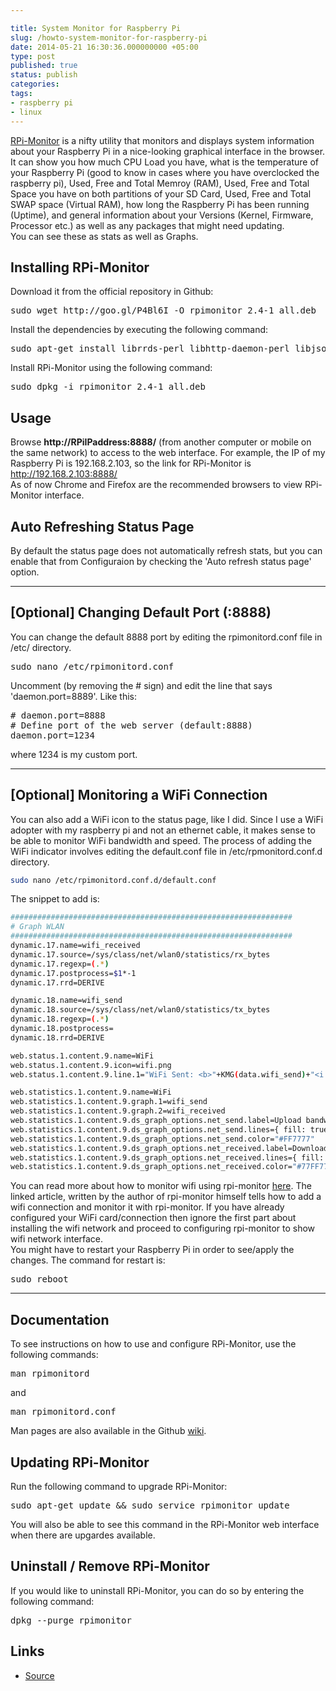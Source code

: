 ```yaml
---

title: System Monitor for Raspberry Pi
slug: /howto-system-monitor-for-raspberry-pi
date: 2014-05-21 16:30:36.000000000 +05:00
type: post
published: true
status: publish
categories:
tags:
- raspberry pi
- linux
---
```


[RPi-Monitor](http://rpi-experiences.blogspot.fr/p/rpi-monitor.html) is a nifty utility that monitors and displays system information about your Raspberry Pi in a nice-looking graphical interface in the browser.  
It can show you how much CPU Load you have, what is the temperature of your Raspberry Pi (good to know in cases where you have overclocked the raspberry pi), Used, Free and Total Memroy (RAM), Used, Free and Total Space you have on both partitions of your SD Card, Used, Free and Total SWAP  space (Virtual RAM), how long the Raspberry Pi has been running (Uptime), and general information about your Versions (Kernel, Firmware, Processor etc.) as well as any packages that might need updating.  
You can see these as stats as well as Graphs.


Installing RPi-Monitor
---
Download it from the official repository in Github:  
 
<pre class="lang:sh decode:true " >sudo wget http://goo.gl/P4Bl6I -O rpimonitor_2.4-1_all.deb</pre> 

Install the dependencies by executing the following command:  
 
<pre class="lang:sh decode:true " >sudo apt-get install librrds-perl libhttp-daemon-perl libjson-perl libipc-sharelite-perl</pre> 

Install RPi-Monitor using the following command:  
 
<pre class="lang:js decode:true " >sudo dpkg -i rpimonitor_2.4-1_all.deb</pre> 

	
Usage
---
Browse **http://RPiIPaddress:8888/** (from another computer or mobile on the same network) to access to the web interface. For example, the IP of my Raspberry Pi is 192.168.2.103, so the link for RPi-Monitor is http://192.168.2.103:8888/  
As of now Chrome and Firefox are the recommended browsers to view RPi-Monitor interface.

Auto Refreshing Status Page
---
By default the status page does not automatically refresh stats, but you can enable that from Configuraion by checking the 'Auto refresh status page' option.

-----

[Optional] Changing Default Port (:8888)
---
You can change the default 8888 port by editing the rpimonitord.conf file in /etc/ directory.
 
<pre class="lang:sh decode:true " >sudo nano /etc/rpimonitord.conf</pre> 


Uncomment (by removing the # sign) and edit the line that says 'daemon.port=8889'. Like this:
 
<pre class="lang:sh decode:true " ># daemon.port=8888
# Define port of the web server (default:8888)
daemon.port=1234</pre> 

where 1234 is my custom port.

----

[Optional] Monitoring a WiFi Connection
---
You can also add a WiFi icon to the status page, like I did. Since I use a WiFi adopter with my raspberry pi and not an ethernet cable, it makes sense to be able to monitor WiFi bandwidth and speed. 
The process of adding the WiFi indicator involves editing the default.conf file in /etc/rpmonitord.conf.d directory.
 
```bash
sudo nano /etc/rpimonitord.conf.d/default.conf
```


The snippet to add is:
 
```bash
###############################################################
# Graph WLAN
###############################################################
dynamic.17.name=wifi_received
dynamic.17.source=/sys/class/net/wlan0/statistics/rx_bytes
dynamic.17.regexp=(.*)
dynamic.17.postprocess=$1*-1
dynamic.17.rrd=DERIVE

dynamic.18.name=wifi_send
dynamic.18.source=/sys/class/net/wlan0/statistics/tx_bytes
dynamic.18.regexp=(.*)
dynamic.18.postprocess=
dynamic.18.rrd=DERIVE

web.status.1.content.9.name=WiFi
web.status.1.content.9.icon=wifi.png
web.status.1.content.9.line.1="WiFi Sent: <b>"+KMG(data.wifi_send)+"<i class='icon-arrow-up'></i></b> Received: <b>"+KMG(Math.abs(data.wifi_received)) + "<i class='icon-arrow-down'></i></b>"

web.statistics.1.content.9.name=WiFi
web.statistics.1.content.9.graph.1=wifi_send
web.statistics.1.content.9.graph.2=wifi_received
web.statistics.1.content.9.ds_graph_options.net_send.label=Upload bandwidth (bits)
web.statistics.1.content.9.ds_graph_options.net_send.lines={ fill: true }
web.statistics.1.content.9.ds_graph_options.net_send.color="#FF7777"
web.statistics.1.content.9.ds_graph_options.net_received.label=Download bandwidth (bits)
web.statistics.1.content.9.ds_graph_options.net_received.lines={ fill: true }
web.statistics.1.content.9.ds_graph_options.net_received.color="#77FF77"
```

	

You can read more about how to monitor wifi using rpi-monitor [here](http://rpi-experiences.blogspot.fr/2013/09/add-wifi-to-raspberry-pi-and-monitor-it.html#more). The linked article, written by the author of rpi-monitor himself tells how to add a wifi connection and monitor it with rpi-monitor. If you have already configured your WiFi card/connection then ignore the first part about installing the wifi network and proceed to configuring rpi-monitor to show wifi network interface.  
You might have to restart your Raspberry Pi in order to see/apply the changes. The command for restart is:
 
<pre class="lang:sh decode:true " >sudo reboot</pre> 

----

Documentation
---
To see instructions on how to use and configure RPi-Monitor, use the following commands:
 
<pre class="lang:sh decode:true " >man rpimonitord</pre> 
and
<pre class="lang:sh decode:true " >man rpimonitord.conf</pre> 

Man pages are also available in the Github [wiki](https://github.com/XavierBerger/RPi-Monitor/wiki).

Updating RPi-Monitor
---
Run the following command to upgrade RPi-Monitor:
 
<pre class="lang:sh decode:true " >sudo apt-get update &amp;&amp; sudo service rpimonitor update</pre> 

You will also be able to see this command in the RPi-Monitor web interface when there are upgardes available.

Uninstall / Remove RPi-Monitor
---
If you would like to uninstall RPi-Monitor, you can do so by entering the following command:
 
<pre class="lang:sh decode:true " >dpkg --purge rpimonitor</pre> 


Links
---

- [Source](http://rpi-experiences.blogspot.fr/2013/09/rpi-monitor-version-24-is-available.html)
